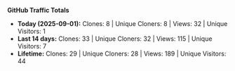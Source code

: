 
**GitHub Traffic Totals**

- **Today (2025-09-01):** Clones: 8 | Unique Cloners: 8 | Views: 32 | Unique Visitors: 1
- **Last 14 days:** Clones: 33 | Unique Cloners: 32 | Views: 115 | Unique Visitors: 7
- **Lifetime:** Clones: 29 | Unique Cloners: 28 | Views: 189 | Unique Visitors: 44
